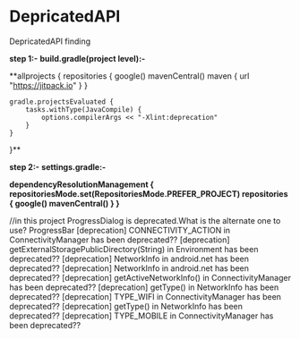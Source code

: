 # DepricatedAPI
DepricatedAPI finding

**step 1:-**
**build.gradle(project level):-**

**allprojects {
    repositories {
        google()
        mavenCentral()
        maven { url "https://jitpack.io" }
  }
<!--     //this code passing -->
    gradle.projectsEvaluated {
        tasks.withType(JavaCompile) {
            options.compilerArgs << "-Xlint:deprecation"
        }
    }
}**

**step 2:-**
**settings.gradle:-**

**dependencyResolutionManagement {
    repositoriesMode.set(RepositoriesMode.PREFER_PROJECT)
    repositories {
        google()
        mavenCentral()
    }
}**

//in this project
ProgressDialog is deprecated.What is the alternate one to use? ProgressBar
[deprecation] CONNECTIVITY_ACTION in ConnectivityManager has been deprecated??
[deprecation] getExternalStoragePublicDirectory(String) in Environment has been deprecated??
[deprecation] NetworkInfo in android.net has been deprecated??
[deprecation] NetworkInfo in android.net has been deprecated??
[deprecation] getActiveNetworkInfo() in ConnectivityManager has been deprecated??
[deprecation] getType() in NetworkInfo has been deprecated??
[deprecation] TYPE_WIFI in ConnectivityManager has been deprecated??
[deprecation] getType() in NetworkInfo has been deprecated??
[deprecation] TYPE_MOBILE in ConnectivityManager has been deprecated??
